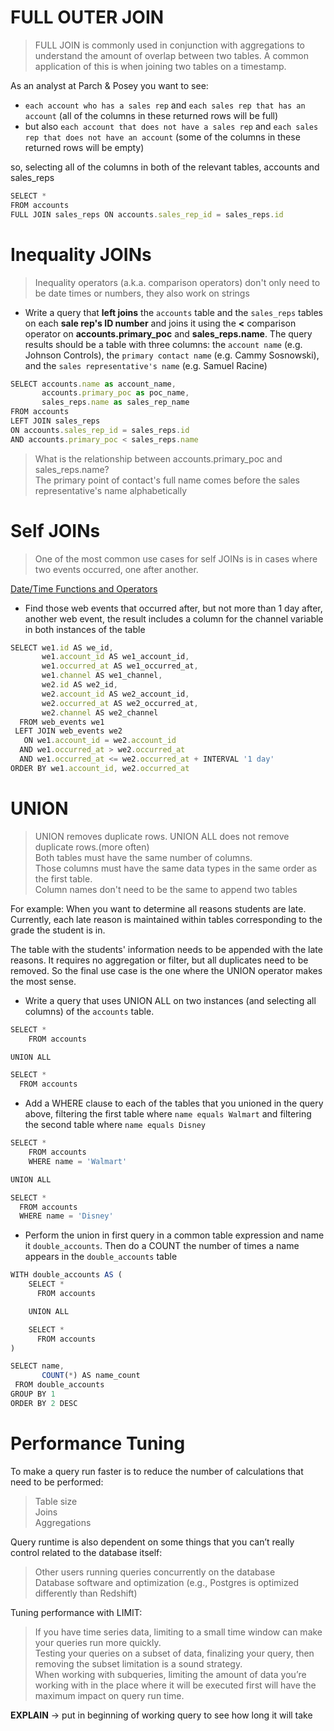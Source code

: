 # FULL OUTER JOIN

> FULL JOIN is commonly used in conjunction with aggregations to understand the amount of overlap between two tables. A common application of this is when joining two tables on a timestamp. 

As an analyst at Parch & Posey you want to see:

- `each account who has a sales rep` and `each sales rep that has an account` (all of the columns in these returned rows will be full)
- but also `each account that does not have a sales rep` and `each sales rep that does not have an account` (some of the columns in these returned rows will be empty)

so, selecting all of the columns in both of the relevant tables, accounts and sales_reps

```javascript
SELECT *
FROM accounts
FULL JOIN sales_reps ON accounts.sales_rep_id = sales_reps.id
```

# Inequality JOINs

> Inequality operators (a.k.a. comparison operators) don't only need to be date times or numbers, they also work on strings

- Write a query that **left joins** the `accounts` table and the `sales_reps` tables on each **sale rep's ID number** and joins it using the **<** comparison operator on **accounts.primary_poc** and **sales_reps.name**. The query results should be a table with three columns: the `account name` (e.g. Johnson Controls), the `primary contact name` (e.g. Cammy Sosnowski), and the `sales representative's name` (e.g. Samuel Racine)

```javascript
SELECT accounts.name as account_name,
       accounts.primary_poc as poc_name,
       sales_reps.name as sales_rep_name
FROM accounts
LEFT JOIN sales_reps
ON accounts.sales_rep_id = sales_reps.id
AND accounts.primary_poc < sales_reps.name
 ```
 
 >What is the relationship between accounts.primary_poc and sales_reps.name?\
 The primary point of contact's full name comes before the sales representative's name alphabetically
 
 # Self JOINs
 
 >One of the most common use cases for self JOINs is in cases where two events occurred, one after another.

[Date/Time Functions and Operators](https://www.postgresql.org/docs/8.2/functions-datetime.html)

- Find those web events that occurred after, but not more than 1 day after, another web event, the result includes a column for the channel variable in both instances of the table 

```javascript
SELECT we1.id AS we_id,
       we1.account_id AS we1_account_id,
       we1.occurred_at AS we1_occurred_at,
       we1.channel AS we1_channel,
       we2.id AS we2_id,
       we2.account_id AS we2_account_id,
       we2.occurred_at AS we2_occurred_at,
       we2.channel AS we2_channel
  FROM web_events we1 
 LEFT JOIN web_events we2
   ON we1.account_id = we2.account_id
  AND we1.occurred_at > we2.occurred_at
  AND we1.occurred_at <= we2.occurred_at + INTERVAL '1 day'
ORDER BY we1.account_id, we2.occurred_at
```

# UNION

> UNION removes duplicate rows.
UNION ALL does not remove duplicate rows.(more often)\
Both tables must have the same number of columns.\
Those columns must have the same data types in the same order as the first table.\
Column names don't need to be the same to append two tables

For example: When you want to determine all reasons students are late. Currently, each late reason is maintained within tables corresponding to the grade the student is in.

The table with the students' information needs to be appended with the late reasons. It requires no aggregation or filter, but all duplicates need to be removed. So the final use case is the one where the UNION operator makes the most sense.

- Write a query that uses UNION ALL on two instances (and selecting all columns) of the `accounts` table.
```javascript
SELECT *
    FROM accounts

UNION ALL

SELECT *
  FROM accounts
 ```
- Add a WHERE clause to each of the tables that you unioned in the query above, filtering the first table where `name equals Walmart` and filtering the second table where `name equals Disney`
```javascript
SELECT *
    FROM accounts
    WHERE name = 'Walmart'

UNION ALL

SELECT *
  FROM accounts
  WHERE name = 'Disney'
 ```

- Perform the union in first query in a common table expression and name it `double_accounts`. Then do a COUNT the number of times a name appears in the `double_accounts` table
```javascript
WITH double_accounts AS (
    SELECT *
      FROM accounts

    UNION ALL

    SELECT *
      FROM accounts
)

SELECT name,
       COUNT(*) AS name_count
 FROM double_accounts 
GROUP BY 1
ORDER BY 2 DESC
 ```
# Performance Tuning

To make a query run faster is to reduce the number of calculations that need to be performed: 

>Table size\
Joins\
Aggregations

Query runtime is also dependent on some things that you can’t really control related to the database itself:

>Other users running queries concurrently on the database\
Database software and optimization (e.g., Postgres is optimized differently than Redshift)

Tuning performance with LIMIT:

>If you have time series data, limiting to a small time window can make your queries run more quickly.\
Testing your queries on a subset of data, finalizing your query, then removing the subset limitation is a sound strategy.\
When working with subqueries, limiting the amount of data you’re working with in the place where it will be executed first will have the maximum impact on query run time. 

**EXPLAIN** → put in beginning of working query to see how long it will take
